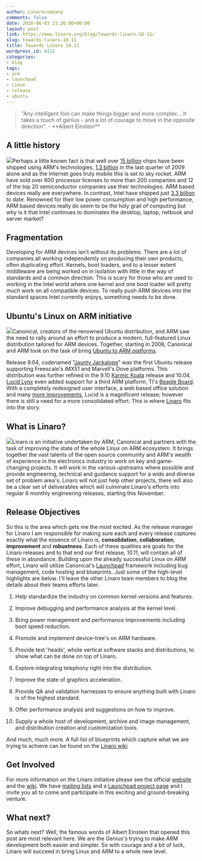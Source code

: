 ```yaml
---
author: Linarocompany
comments: false
date: 2010-06-03 21:26:00+00:00
layout: post
link: https://www.linaro.org/blog/towards-linaro-10-11/
slug: towards-linaro-10-11
title: Towards Linaro 10.11
wordpress_id: 4112
categories:
- blog
tags:
- arm
- launchpad
- Linux
- release
- ubuntu
---
```


<blockquote>"Any intelligent fool can make things bigger and more complex... It takes a touch of genius - and a lot of courage to move in the opposite direction". - **Albert Einstein**</blockquote>




## A little history


![](http://www.linaro.org/wp-content/uploads/2011/03/armlogo.gif)Perhaps a little known fact is that well over [15 billion](http://www.arm.com/about/company-profile/index.php) chips have been shipped using ARM's technologies, [1.3 billion](http://www.arm.com/about/newsroom/26746.php) in the last quarter of 2009 alone and as the Internet goes truly mobile this is set to sky rocket. ARM have sold over 600 processor licenses to more than 200 companies and 12 of the top 20 semiconductor companies use their technologies. ARM based devices really are everywhere. In contrast, Intel have shipped just [3.3 billion](http://www.extremetech.com/article2/0,2845,2363643,00.asp) to date. Renowned for their low power consumption and high performance, ARM based devices really do seem to be the holy grail of computing but why is it that Intel continues to dominates the desktop, laptop, netbook and server market?


## Fragmentation


Developing for ARM devices isn't without its problems. There are a lot of companies all working independently on producing their own products, often duplicating effort. Kernels, boot loaders, and to a lesser extent middleware are being worked on in isolation with little in the way of standards and a common direction. This is scary for those who are used to working in the Intel world where one kernel and one boot loader will pretty much work on all compatible devices. To really push ARM devices into the standard spaces Intel currently enjoys, something needs to be done.


## Ubuntu's Linux on ARM initiative


![](http://www.linaro.org/wp-content/uploads/2011/03/ubuntulogo.png)Canonical, creators of the renowned Ubuntu distribution, and ARM saw the need to rally around an effort to produce a modern, full-featured Linux distribution tailored for ARM devices. Together, starting in 2008, Canonical and ARM took on the task of bring [Ubuntu to ARM platforms](http://www.ubuntu.com/news/arm-linux).

<!-- more -->

Release 9.04, codenamed "[Jaunty Jackalope](https://wiki.ubuntu.com/JauntyJackalope/ReleaseNotes)" was the first Ubuntu release supporting Freescale's iMX51 and Marvell's Dove platforms. This distribution was further refined in the 9.10 [Karmic Koala](https://wiki.ubuntu.com/ARM/KarmicReleaseNotes) release and 10.04, [Lucid Lynx](https://wiki.ubuntu.com/ARM/LucidReleaseNotes) even added support for a third ARM platform, TI's [Beagle Board](http://beagleboard.org/). With a completely redesigned user interface, a web based office solution and many [more improvements](http://www.linuxuk.org/2010/05/ubuntu-lucid-lynx-on-arm/), Lucid is a magnificent release; however there is still a need for a more consolidated effort. This is where [Linaro](http://www.linaro.org/) fits into the story.


## What is Linaro?


![](http://www.linaro.org/app/images/linaro-logo-web.png)Linaro is an initiative undertaken by ARM, Canonical and partners with the task of improving the state of the whole Linux on ARM ecosystem. It brings together the vast talents of the open source community and ARM's wealth of experience in the electronics industry to work on key and game-changing projects. It will work in the various upstreams where possible and provide engineering, technical and guidance support for a wide and diverse set of problem area's. Linaro will not just help other projects, there will also be a clear set of deliverables which will culminate Linaro's efforts into regular 6 monthly engineering releases, starting this November.


## Release Objectives


So this is the area which gets me the most excited. As the release manager for Linaro I am responsible for making sure each and every release captures exactly what the essence of Linaro is, **consolidation**, **collaboration**, **improvement** and **robustness**. Each of these qualities are goals for the Linaro releases and to that end our first release, 10.11, will contain all of these in abundance. Building upon the already successful Linux on ARM effort, Linaro will utilize Canonical's [Launchpad](http://www.launchpad.net/) framework including bug management, code hosting and blueprints. Just some of the high-level highlights are below. I'll leave the other Linaro team members to blog the details about their teams efforts later.




  1. Help standardize the industry on common kernel versions and features.


  2. Improve debugging and performance analysis at the kernel level.


  3. Bring power management and performance improvements including boot speed reduction.


  4. Promote and implement device-tree's on ARM hardware.


  5. Provide test 'heads', whole vertical software stacks and distributions, to show what can be done on top of Linaro.


  6. Explore integrating telephony right into the distribution.


  7. Improve the state of graphics acceleration.


  8. Provide QA and validation harnesses to ensure anything built with Linaro is of the highest standard.


  9. Offer performance analysis and suggestions on how to improve.


  10. Supply a whole host of development, archive and image management, and distribution creation and customization tools.


And much, much more. A full list of blueprints which capture what we are trying to achieve can be found on the [Linaro wiki](http://wiki.linaro.org/Linaro1011/)


## Get Involved


For more information on the Linaro initiative please see the official [website](http://www.linaro.org) and the [wiki](http://wiki.linaro.org). We have [mailing lists](http://lists.linaro.org) and a [Launchpad project page](http://www.launchpad.net/linaro) and I invite you all to come and participate in this exciting and ground-breaking venture.


## What next?


So whats next? Well, the famous words of Albert Einstein that opened this post are most relevant here. We are the Genius's trying to make ARM development both easier and simpler. So with courage and a bit of luck, Linaro will succeed in bring Linux and ARM to a whole new level.
